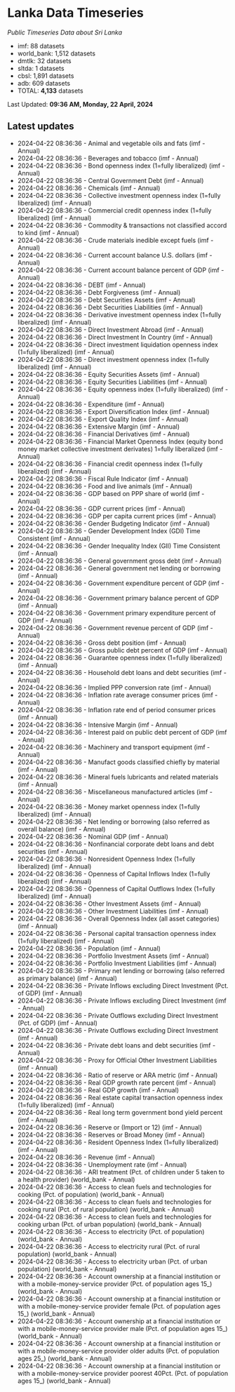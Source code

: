 # Lanka Data Timeseries
*Public Timeseries Data about Sri Lanka*

* imf: 88 datasets
* world_bank: 1,512 datasets
* dmtlk: 32 datasets
* sltda: 1 datasets
* cbsl: 1,891 datasets
* adb: 609 datasets
* TOTAL: **4,133** datasets

Last Updated: **09:36 AM, Monday, 22 April, 2024**

## Latest updates

* 2024-04-22 08:36:36 - Animal and vegetable oils and fats (imf - Annual)
* 2024-04-22 08:36:36 - Beverages and tobacco (imf - Annual)
* 2024-04-22 08:36:36 - Bond openness index (1=fully liberalized) (imf - Annual)
* 2024-04-22 08:36:36 - Central Government Debt (imf - Annual)
* 2024-04-22 08:36:36 - Chemicals (imf - Annual)
* 2024-04-22 08:36:36 - Collective investment openness index (1=fully liberalized) (imf - Annual)
* 2024-04-22 08:36:36 - Commercial credit openness index (1=fully liberalized) (imf - Annual)
* 2024-04-22 08:36:36 - Commodity & transactions not classified accord to kind (imf - Annual)
* 2024-04-22 08:36:36 - Crude materials inedible except fuels (imf - Annual)
* 2024-04-22 08:36:36 - Current account balance U.S. dollars (imf - Annual)
* 2024-04-22 08:36:36 - Current account balance percent of GDP (imf - Annual)
* 2024-04-22 08:36:36 - DEBT (imf - Annual)
* 2024-04-22 08:36:36 - Debt Forgiveness (imf - Annual)
* 2024-04-22 08:36:36 - Debt Securities Assets (imf - Annual)
* 2024-04-22 08:36:36 - Debt Securities Liabilities (imf - Annual)
* 2024-04-22 08:36:36 - Derivative investment openness index (1=fully liberalized) (imf - Annual)
* 2024-04-22 08:36:36 - Direct Investment Abroad (imf - Annual)
* 2024-04-22 08:36:36 - Direct Investment In Country (imf - Annual)
* 2024-04-22 08:36:36 - Direct investment liquidation openness index (1=fully liberalized) (imf - Annual)
* 2024-04-22 08:36:36 - Direct investment openness index (1=fully liberalized) (imf - Annual)
* 2024-04-22 08:36:36 - Equity Securities Assets (imf - Annual)
* 2024-04-22 08:36:36 - Equity Securities Liabilities (imf - Annual)
* 2024-04-22 08:36:36 - Equity openness index (1=fully liberalized) (imf - Annual)
* 2024-04-22 08:36:36 - Expenditure (imf - Annual)
* 2024-04-22 08:36:36 - Export Diversification Index (imf - Annual)
* 2024-04-22 08:36:36 - Export Quality Index (imf - Annual)
* 2024-04-22 08:36:36 - Extensive Margin (imf - Annual)
* 2024-04-22 08:36:36 - Financial Derivatives (imf - Annual)
* 2024-04-22 08:36:36 - Financial Market Openness Index (equity bond money market collective investment derivates) 1=fully liberalized (imf - Annual)
* 2024-04-22 08:36:36 - Financial credit openness index (1=fully liberalized) (imf - Annual)
* 2024-04-22 08:36:36 - Fiscal Rule Indicator (imf - Annual)
* 2024-04-22 08:36:36 - Food and live animals (imf - Annual)
* 2024-04-22 08:36:36 - GDP based on PPP share of world (imf - Annual)
* 2024-04-22 08:36:36 - GDP current prices (imf - Annual)
* 2024-04-22 08:36:36 - GDP per capita current prices (imf - Annual)
* 2024-04-22 08:36:36 - Gender Budgeting Indicator (imf - Annual)
* 2024-04-22 08:36:36 - Gender Development Index (GDI) Time Consistent (imf - Annual)
* 2024-04-22 08:36:36 - Gender Inequality Index (GII) Time Consistent (imf - Annual)
* 2024-04-22 08:36:36 - General government gross debt (imf - Annual)
* 2024-04-22 08:36:36 - General government net lending or borrowing (imf - Annual)
* 2024-04-22 08:36:36 - Government expenditure percent of GDP (imf - Annual)
* 2024-04-22 08:36:36 - Government primary balance percent of GDP (imf - Annual)
* 2024-04-22 08:36:36 - Government primary expenditure percent of GDP (imf - Annual)
* 2024-04-22 08:36:36 - Government revenue percent of GDP (imf - Annual)
* 2024-04-22 08:36:36 - Gross debt position (imf - Annual)
* 2024-04-22 08:36:36 - Gross public debt percent of GDP (imf - Annual)
* 2024-04-22 08:36:36 - Guarantee openness index (1=fully liberalized) (imf - Annual)
* 2024-04-22 08:36:36 - Household debt loans and debt securities (imf - Annual)
* 2024-04-22 08:36:36 - Implied PPP conversion rate (imf - Annual)
* 2024-04-22 08:36:36 - Inflation rate average consumer prices (imf - Annual)
* 2024-04-22 08:36:36 - Inflation rate end of period consumer prices (imf - Annual)
* 2024-04-22 08:36:36 - Intensive Margin (imf - Annual)
* 2024-04-22 08:36:36 - Interest paid on public debt percent of GDP (imf - Annual)
* 2024-04-22 08:36:36 - Machinery and transport equipment (imf - Annual)
* 2024-04-22 08:36:36 - Manufact goods classified chiefly by material (imf - Annual)
* 2024-04-22 08:36:36 - Mineral fuels lubricants and related materials (imf - Annual)
* 2024-04-22 08:36:36 - Miscellaneous manufactured articles (imf - Annual)
* 2024-04-22 08:36:36 - Money market openness index (1=fully liberalized) (imf - Annual)
* 2024-04-22 08:36:36 - Net lending or borrowing (also referred as overall balance) (imf - Annual)
* 2024-04-22 08:36:36 - Nominal GDP (imf - Annual)
* 2024-04-22 08:36:36 - Nonfinancial corporate debt loans and debt securities (imf - Annual)
* 2024-04-22 08:36:36 - Nonresident Openness Index (1=fully liberalized) (imf - Annual)
* 2024-04-22 08:36:36 - Openness of Capital Inflows Index (1=fully liberalized) (imf - Annual)
* 2024-04-22 08:36:36 - Openness of Capital Outflows Index (1=fully liberalized) (imf - Annual)
* 2024-04-22 08:36:36 - Other Investment Assets (imf - Annual)
* 2024-04-22 08:36:36 - Other Investment Liabilities (imf - Annual)
* 2024-04-22 08:36:36 - Overall Openness Index (all asset categories) (imf - Annual)
* 2024-04-22 08:36:36 - Personal capital transaction openness index (1=fully liberalized) (imf - Annual)
* 2024-04-22 08:36:36 - Population (imf - Annual)
* 2024-04-22 08:36:36 - Portfolio Investment Assets (imf - Annual)
* 2024-04-22 08:36:36 - Portfolio Investment Liabilities (imf - Annual)
* 2024-04-22 08:36:36 - Primary net lending or borrowing (also referred as primary balance) (imf - Annual)
* 2024-04-22 08:36:36 - Private Inflows excluding Direct Investment (Pct. of GDP) (imf - Annual)
* 2024-04-22 08:36:36 - Private Inflows excluding Direct Investment (imf - Annual)
* 2024-04-22 08:36:36 - Private Outflows excluding Direct Investment (Pct. of GDP) (imf - Annual)
* 2024-04-22 08:36:36 - Private Outflows excluding Direct Investment (imf - Annual)
* 2024-04-22 08:36:36 - Private debt loans and debt securities (imf - Annual)
* 2024-04-22 08:36:36 - Proxy for Official Other Investment Liabilities (imf - Annual)
* 2024-04-22 08:36:36 - Ratio of reserve or ARA metric (imf - Annual)
* 2024-04-22 08:36:36 - Real GDP growth rate percent (imf - Annual)
* 2024-04-22 08:36:36 - Real GDP growth (imf - Annual)
* 2024-04-22 08:36:36 - Real estate capital transaction openness index (1=fully liberalized) (imf - Annual)
* 2024-04-22 08:36:36 - Real long term government bond yield percent (imf - Annual)
* 2024-04-22 08:36:36 - Reserve or (Import or 12) (imf - Annual)
* 2024-04-22 08:36:36 - Reserves or Broad Money (imf - Annual)
* 2024-04-22 08:36:36 - Resident Openness Index (1=fully liberalized) (imf - Annual)
* 2024-04-22 08:36:36 - Revenue (imf - Annual)
* 2024-04-22 08:36:36 - Unemployment rate (imf - Annual)
* 2024-04-22 08:36:36 - ARI treatment (Pct. of children under 5 taken to a health provider) (world_bank - Annual)
* 2024-04-22 08:36:36 - Access to clean fuels and technologies for cooking (Pct. of population) (world_bank - Annual)
* 2024-04-22 08:36:36 - Access to clean fuels and technologies for cooking rural (Pct. of rural population) (world_bank - Annual)
* 2024-04-22 08:36:36 - Access to clean fuels and technologies for cooking urban (Pct. of urban population) (world_bank - Annual)
* 2024-04-22 08:36:36 - Access to electricity (Pct. of population) (world_bank - Annual)
* 2024-04-22 08:36:36 - Access to electricity rural (Pct. of rural population) (world_bank - Annual)
* 2024-04-22 08:36:36 - Access to electricity urban (Pct. of urban population) (world_bank - Annual)
* 2024-04-22 08:36:36 - Account ownership at a financial institution or with a mobile-money-service provider (Pct. of population ages 15_) (world_bank - Annual)
* 2024-04-22 08:36:36 - Account ownership at a financial institution or with a mobile-money-service provider female (Pct. of population ages 15_) (world_bank - Annual)
* 2024-04-22 08:36:36 - Account ownership at a financial institution or with a mobile-money-service provider male (Pct. of population ages 15_) (world_bank - Annual)
* 2024-04-22 08:36:36 - Account ownership at a financial institution or with a mobile-money-service provider older adults (Pct. of population ages 25_) (world_bank - Annual)
* 2024-04-22 08:36:36 - Account ownership at a financial institution or with a mobile-money-service provider poorest 40Pct. (Pct. of population ages 15_) (world_bank - Annual)